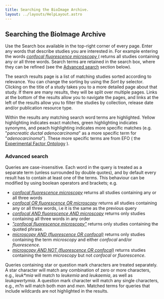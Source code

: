 ```yaml
---
title: Searching the BioImage Archive.
layout: ../layouts/HelpLayout.astro
---
```


## Searching the BioImage Archive
Use the Search box available in the top-right corner of every page. Enter any words that describe studies you are interested in. For example entering the words <a href="https://www.ebi.ac.uk/biostudies/BioImages/studies?query=confocal+fluorescence+microscopy" target="_blank"> *confocal fluorescence microscopy* </a> ( returns all studies containing any or all three words.<!-- [This does not work at the moment on BIA site] As you start typing, a drop-down list will appear suggesting terms that match. For terms that are in <a href="http://www.ebi.ac.uk/efo" target="_blank">EFO</a> (<a href="http://www.ebi.ac.uk/efo" target="_blank">Experimental Factor Ontology</a> - an EMBL-EBI resource providing systematic descriptions of biological samples and experimental variables), a button will be provided enabling expansion of more specific terms. --> Search terms are retained in the search box, where they can be refined (see the [Advanced search](#advanced-search) section below).

The search results page is a list of matching studies sorted according to relevance. You can change the sorting by using the <i>Sort by</i> selector. Clicking on the title of a study takes you to a more detailed page about that study. If there are many results, they will be split over multiple pages. Links at the bottom of the results allow you to navigate the pages, and links at the left of the results allow you to filter the studies by collection, release date and/or publication resource type.

Within the results any matching search word terms are highlighted. <span class="highlight">Yellow</span> highlighting indicates exact matches, <span class="synonym">green</span> highlighting indicates synonyms, and <span class="efo">peach</span> highlighting indicates more specific matches (e.g. "*pancreatic ductal adenocarcinoma*" as a more specific term for "*adenocarcinoma*"). These more specific terms are from EFO ( the [Experimental Factor Ontology](https://www.ebi.ac.uk/efo/) ).

### Advanced search

Queries are case-insensitive. Each word in the query is treated as a separate term (unless surrounded by double quotes), and by default every result has to contain at least one of the terms. This behaviour can be modified by using boolean operators and brackets; e.g.

- <a href="https://www.ebi.ac.uk/biostudies/BioImages/studies?query=confocal+fluorescence+microscopy" target="_blank">*confocal fluorescence microscopy*</a> returns all studies containing any or all three words
- <a href="https://www.ebi.ac.uk/biostudies/BioImages/studies?query=confocal+OR+fluorescence+OR+microscopy" target="_blank">*confocal OR fluorescence OR microscopy*</a> returns all studies containing any or all three words, i.e it is the same as the previous query
- <a href="https://www.ebi.ac.uk/biostudies/BioImages/studies?query=confocal+AND+fluorescence+AND+microscopy" target="_blank">*confocal AND fluorescence AND microscopy*</a> returns only studies containing all three words in any order
- <a href='https://www.ebi.ac.uk/biostudies/BioImages/studies?query=%22confocal+fluorescence+microscopy%22' target='_blank'>*"confocal fluorescence microscopy"*<a/> returns only studies containing the quoted phrase.
- <a href="https://www.ebi.ac.uk/biostudies/BioImages/studies?query=microscopy+AND+%28fluorescence+OR+confocal%29" target="_blank">*microscopy AND (fluorescence OR confocal)*</a> returns only studies containing the term *microscopy* and either *confocal* and/or *fluorescence*.
- <a href="https://www.ebi.ac.uk/biostudies/BioImages/studies?query=microscopy+AND+NOT+%28fluorescence+OR+confocal%29" target="_blank">*microscopy AND NOT (fluorescence OR confocal)*</a> returns studies containing the term *microscopy* but not *confocal* or *fluorescence*.

Queries containing star or question mark characters are treated separately. A star character will match any combination of zero or more characters, e.g., *leuk\*mia* will match to *leukemia* and *leukaemia*, as well as *leukqwertymia*. A question mark character will match any single characters, e.g., *m?n* will match both *man* and *men*. Matched terms for queries that include wildcards are not highlighted in the results.
